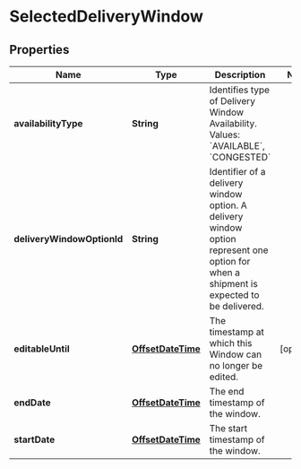 
# SelectedDeliveryWindow

## Properties
Name | Type | Description | Notes
------------ | ------------- | ------------- | -------------
**availabilityType** | **String** | Identifies type of Delivery Window Availability. Values: &#x60;AVAILABLE&#x60;, &#x60;CONGESTED&#x60; | 
**deliveryWindowOptionId** | **String** | Identifier of a delivery window option. A delivery window option represent one option for when a shipment is expected to be delivered. | 
**editableUntil** | [**OffsetDateTime**](OffsetDateTime.md) | The timestamp at which this Window can no longer be edited. |  [optional]
**endDate** | [**OffsetDateTime**](OffsetDateTime.md) | The end timestamp of the window. | 
**startDate** | [**OffsetDateTime**](OffsetDateTime.md) | The start timestamp of the window. | 



